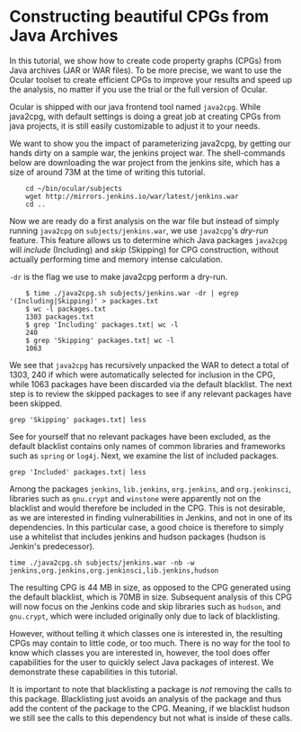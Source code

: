 # Constructing beautiful CPGs from Java Archives

In this tutorial, we show how to create code property graphs (CPGs) from 
Java archives (JAR or WAR files). To be more precise, we want to use the Ocular
toolset to create efficient CPGs to improve your results and speed up 
the analysis, no matter if you use the trial or the full version of Ocular. 

Ocular is shipped with our java frontend tool named `java2cpg`. While java2cpg, 
with default settings is doing a great job at creating CPGs from java projects, 
it is still easily customizable to adjust it to your needs. 

We want to show you the impact of parameterizing java2cpg, by getting 
our hands dirty on a sample war, the jenkins project war. The shell-commands 
below are downloading the war project from the jenkins site, which has a size 
of around 73M at the time of writing this tutorial. 

```
	cd ~/bin/ocular/subjects
	wget http://mirrors.jenkins.io/war/latest/jenkins.war
	cd ..	
```

Now we are ready do a first analysis on the war file but instead 
of simply running `java2cpg` on `subjects/jenkins.war`, we use
`java2cpg`'s *dry-run* feature. This feature allows us to determine
which Java packages `java2cpg` will *include* (Including) and *skip* (Skipping) 
for CPG construction, without actually performing time and memory intense calculation.

`-dr` is the flag we use to make java2cpg perform a dry-run. 

```
	$ time ./java2cpg.sh subjects/jenkins.war -dr | egrep '(Including|Skipping)' > packages.txt
	$ wc -l packages.txt
	1303 packages.txt
	$ grep 'Including' packages.txt| wc -l
	240
	$ grep 'Skipping' packages.txt| wc -l
	1063
```

We see that `java2cpg` has recursively unpacked the WAR to detect a
total of 1303, 240 if which were automatically selected for inclusion
in the CPG, while 1063 packages have been discarded via the default
blacklist. The next step is to review the skipped packages to see if any relevant packages have been skipped.

```
grep 'Skipping' packages.txt| less
```

See for yourself that no relevant packages have been excluded, as the default blacklist contains only names of common libraries and frameworks such as `spring` or `log4j`. Next, we examine the list of included packages.

```
grep 'Included' packages.txt| less
```

Among the packages `jenkins`, `lib.jenkins`, `org.jenkins`, and `org.jenkinsci`, libraries such as `gnu.crypt` and `winstone` were apparently not on the blacklist and would therefore be included in the CPG. This is not desirable, as we are interested in finding vulnerabilities in Jenkins, and not in one of its dependencies. In this particular case, a good choice is therefore to simply use a whitelist that includes jenkins and hudson packages (hudson is Jenkin's predecessor).

```
time ./java2cpg.sh subjects/jenkins.war -nb -w jenkins,org.jenkins,org.jenkinsci,lib.jenkins,hudson
```

The resulting CPG is 44 MB in size, as opposed to the CPG generated using the default blacklist, which is 70MB in size. Subsequent analysis of this CPG will now focus on the Jenkins code and skip libraries such as `hudson`, and `gnu.crypt`, which were included originally only due to lack of blacklisting.


However, without telling it which classes one is interested in, the resulting 
CPGs may contain to little code, or too much. There is no way for the tool 
to know which classes you are interested in, however, the tool does offer
capabilities for the user to quickly select Java packages of
interest. We demonstrate these capabilities in this tutorial.


It is important to note that blacklisting a package is *not* removing the calls to this package. Blacklisting just avoids an analysis of the package and thus add the content of the package to the CPG. Meaning, if we blacklist hudson we still see the calls to this dependency but not what is inside of these calls. 

